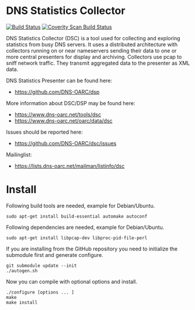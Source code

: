 # DNS Statistics Collector

[![Build Status](https://travis-ci.org/DNS-OARC/dsc.svg?branch=develop)](https://travis-ci.org/DNS-OARC/dsc) [![Coverity Scan Build Status](https://scan.coverity.com/projects/8773/badge.svg)](https://scan.coverity.com/projects/dns-oarc-dsc)

DNS Statistics Collector (DSC) is a tool used for collecting and exploring
statistics from busy DNS servers.  It uses a distributed architecture with
collectors running on or near nameservers sending their data to one or more
central presenters for display and archiving.  Collectors use pcap to sniff
network traffic.  They transmit aggregated data to the presenter as XML data.

DNS Statistics Presenter can be found here:
- https://github.com/DNS-OARC/dsp

More information about DSC/DSP may be found here:
- https://www.dns-oarc.net/tools/dsc
- https://www.dns-oarc.net/oarc/data/dsc

Issues should be reported here:
- https://github.com/DNS-OARC/dsc/issues

Mailinglist:
- https://lists.dns-oarc.net/mailman/listinfo/dsc

# Install

Following build tools are needed, example for Debian/Ubuntu.

```
sudo apt-get install build-essential automake autoconf
```

Following dependencies are needed, example for Debian/Ubuntu.

```
sudo apt-get install libpcap-dev libproc-pid-file-perl
```

If you are installing from the GitHub repository you need to initialize the
submodule first and generate configure.

```
git submodule update --init
./autogen.sh
```

Now you can compile with optional options and install.

```
./configure [options ... ]
make
make install
```
